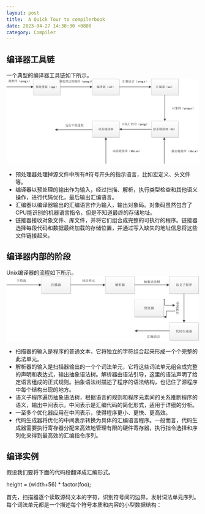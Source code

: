 ```yaml
---
layout: post
title:  A Quick Tour to compilerbook
date: 2023-04-27 14:30:30 +0800
category: Compiler
---
```

## 编译器工具链<br>
一个典型的编译器工具链如下所示。
![编译器工具链](/public/images/compiler_toolchain.png)

- 预处理器处理掉源文件中所有#符号开头的指示语言，比如宏定义、头文件等。
- 编译器以预处理的输出作为输入，经过扫描、解析，执行类型检查和其他语义操作，进行代码优化，最后输出汇编语言。
- 汇编器以编译器输出的汇编语言作为输入，输出对象码。对象码虽然包含了CPU能识别的机器语言指令，但是不知道最终的存储地址。
- 链接器接收对象文件、库文件，并将它们组合成完整的可执行的程序。链接器选择每段代码和数据最终加载的存储位置，并通过写入缺失的地址信息将这些文件链接起来。

## 编译器内部的阶段<br>
Unix编译器的流程如下所示。
![编译器流程](/public/images/compiler_stage.png)

- 扫描器的输入是程序的普通文本，它将独立的字符组合起来形成一个个完整的此法单元。
- 解析器的输入是扫描器输出的一个个词法单元，它将这些词法单元组合成完整的声明和表达式，输出抽象语法树。解析器由语法引导，这里的语法声明了给定语言组成的正式规则。抽象语法树描述了程序的语法结构，也记住了源程序中每个结构出现的地方。
- 语义子程序遍历抽象语法树，根据语言的规则和程序元素间的关系推断程序的语义，输出中间表示。中间表示是汇编代码的简化形式，适用于详细的分析。
- 一至多个优化器应用在中间表示，使得程序更小、更快、更高效。
- 代码生成器将优化的中间表示转换为具体的汇编语言程序。一般而言，代码生成器需要执行寄存器分配来高效地管理有限的硬件寄存器，执行指令选择和序列化来得到最高效的汇编指令序列。

## 编译实例
假设我们要将下面的代码段翻译成汇编形式。

height = (width+56) * factor(foo);

首先，扫描器逐个读取源码文本的字符，识别符号间的边界，发射词法单元序列。每个词法单元都是一个描述每个符号本质和内容的小型数据结构：


